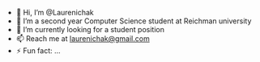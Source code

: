 - 👋 Hi, I’m @Laurenichak
- 👀 I’m a second year Computer Science student at Reichman university 
- 🌱 I’m currently looking for a student position
- 📫 Reach me at laurenichak@gmail.com
- ⚡ Fun fact: ...

<!---
Laurenichak/Laurenichak is a ✨ special ✨ repository because its `README.md` (this file) appears on your GitHub profile.
You can click the Preview link to take a look at your changes.
--->
